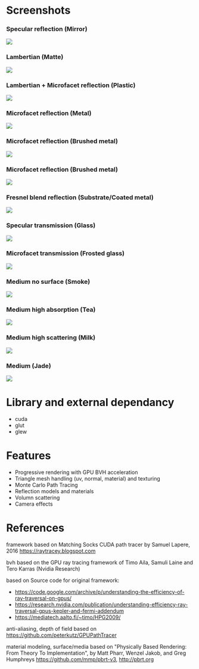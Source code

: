 # Screenshots

### Specular reflection (Mirror)
<img src="renderingResult/specularReflection.PNG">

### Lambertian (Matte)
<img src="renderingResult/lambertian.PNG">

### Lambertian + Microfacet reflection (Plastic)
<img src="renderingResult/plastic.PNG">

### Microfacet reflection (Metal)
<img src="renderingResult/microfacetReflection.PNG">

### Microfacet reflection (Brushed metal)
<img src="renderingResult/microfacetAnisotropic01.PNG">

### Microfacet reflection (Brushed metal)
<img src="renderingResult/microfacetAnisotropic02.PNG">

### Fresnel blend reflection (Substrate/Coated metal)
<img src="renderingResult/fresnelBlend.PNG">

### Specular transmission (Glass)
<img src="renderingResult/specularGlass.PNG">

### Microfacet transmission (Frosted glass)
<img src="renderingResult/roughGlass.PNG">

### Medium no surface (Smoke)
<img src="renderingResult/mediumSmoke.PNG">

### Medium high absorption (Tea)
<img src="renderingResult/mediumTea.PNG">

### Medium high scattering (Milk)
<img src="renderingResult/mediumMilk.PNG">

### Medium (Jade)
<img src="renderingResult/mediumJade.PNG">

# Library and external dependancy
- cuda
- glut
- glew

# Features
- Progressive rendering with GPU BVH acceleration
- Triangle mesh handling (uv, normal, material) and texturing
- Monte Carlo Path Tracing
- Reflection models and materials
- Volumn scattering
- Camera effects

# References

framework based on Matching Socks CUDA path tracer by Samuel Lapere, 2016 https://raytracey.blogspot.com

bvh based on the GPU ray tracing framework of Timo Aila, Samuli Laine and Tero Karras (Nvidia Research)

based on Source code for original framework: 
- https://code.google.com/archive/p/understanding-the-efficiency-of-ray-traversal-on-gpus/
- https://research.nvidia.com/publication/understanding-efficiency-ray-traversal-gpus-kepler-and-fermi-addendum
- https://mediatech.aalto.fi/~timo/HPG2009/

anti-aliasing, depth of field based on https://github.com/peterkutz/GPUPathTracer

material modeling, surface/media based on "Physically Based Rendering: From Theory To Implementation", by Matt Pharr, Wenzel Jakob, and Greg Humphreys https://github.com/mmp/pbrt-v3, http://pbrt.org



